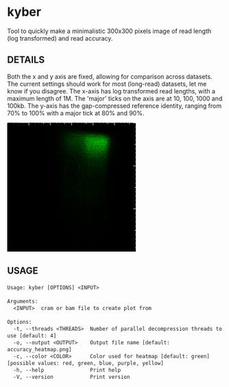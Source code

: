# kyber

Tool to quickly make a minimalistic 300x300 pixels image of read length (log transformed) and read accuracy.

## DETAILS

Both the x and y axis are fixed, allowing for comparison across datasets. The current settings should work for most (long-read) datasets, let me know if you disagree.
The x-axis has log transformed read lengths, with a maximum length of 1M. The 'major' ticks on the axis are at 10, 100, 1000 and 100kb.
The y-axis has the gap-compressed reference identity, ranging from 70% to 100% with a major tick at 80% and 90%.

![example](example/accuracy_heatmap.png)

## USAGE

```text
Usage: kyber [OPTIONS] <INPUT>

Arguments:
  <INPUT>  cram or bam file to create plot from

Options:
  -t, --threads <THREADS>  Number of parallel decompression threads to use [default: 4]
  -o, --output <OUTPUT>    Output file name [default: accuracy_heatmap.png]
  -c, --color <COLOR>      Color used for heatmap [default: green] [possible values: red, green, blue, purple, yellow]
  -h, --help               Print help
  -V, --version            Print version
```
